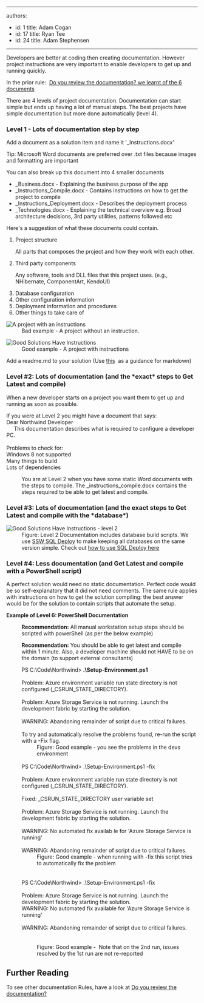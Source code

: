 

---
authors:
  - id: 1
    title: Adam Cogan
  - id: 17
    title: Ryan Tee
  - id: 24
    title: Adam Stephensen
---




<span class='intro'> Developers are better at coding then creating documentation. However project instructions are&#160;very important to enable developers to get up and running quickly.<br> </span>

<p>In the prior rule&#58;&#160; 
   <a href="/_layouts/15/FIXUPREDIRECT.ASPX?WebId=3dfc0e07-e23a-4cbb-aac2-e778b71166a2&amp;TermSetId=07da3ddf-0924-4cd2-a6d4-a4809ae20160&amp;TermId=951ffbf9-4066-42f3-a9b7-e0d8603e728b">Do you review the documentation? we learnt of the 6 documents</a><br></p><p>​There are 4&#160;levels of project documentation. Documentation can start simple but ends up having a lot of manual steps. The best projects have simple documentation but more done automatically (level 4).​​​</p><h3 class="ssw15-rteElement-H3">Level 1 - Lots of documentation step by step​​​​​<br></h3><p class="ssw15-rteElement-Tip">Add a document as a solution item and name it '_Instru​​ctions.docx'&#160;</p><p class="ssw15-rteElement-Reference">​​Tip&#58; Microsoft Word documents are preferred over .txt files because images and formatting are important<br></p><p>You can also break up this document into 4 smaller documents</p><ul><li>_Business.docx - Explaining the business purpose of the app</li><li>_Instructions_Compile.docx - Contains instructions on how to get the project to compile<br></li><li>_Instructions_Deployment.docx - Describes the deployment process</li><li>_Technologies.docx - Explaining the technical overview e.g. Broad architecture decisions, 3rd party utilities, patterns followed etc</li></ul><p>Here's a suggestion of what these documents could contain.&#160;<br></p><ol><li>Project structure 
      <p>All parts that composes the project and how they work with each other.</p></li><li>Third party components 
      <p>Any software, tools and DLL files that this project uses. (e.g., NHibernate, ComponentArt,&#160;KendoUI)<br></p></li><li>Database configuration</li><li>Other configuration information</li><li>Deployment information and&#160;procedures 
      <br></li><li>Other things to take care of</li></ol><dl class="badImage"><dt>
      <img src="/PublishingImages/BadNetProject.JPG" alt="A project with an instructions" />
   </dt><dd>Bad example - A project without an instruction. </dd></dl><dl class="goodImage"><dt>
      <img alt="Good Solutions Have Instructions" src="/PublishingImages/ProjectDocumentation.jpg" />
   </dt><dd>Good example - A project with instructions​<br></dd></dl><p class="ssw15-rteElement-Tip">Add a readme.md to your solution (Use&#160;<a href="https&#58;//docs.microsoft.com/en-us/azure/devops/project/wiki/markdown-guidance?view=vsts">this​</a>&#160;&#160;as a guidance for markdown)​​<br></p><h3 class="ssw15-rteElement-H3">​​​Level #2&#58; Lots of documentation (and the *exact* steps to Get Latest and compile)<br></h3><p>When a new developer starts on a project you want them to get up and running as soon as possible.</p><p class="ssw15-rteElement-GreyBox">If you were at Level 2 you might have a document that says&#58;<br>Dear Northwind Developer<br>&#160; &#160; &#160;This documentation describes what is required to configure a developer PC.​<br><br>Problems to check for&#58;<br><span class="ssw15-rteStyle-IndentText">​</span>​Windows 8 not supported<br>​<span class="ssw15-rteStyle-IndentText">​</span>Many things to build<br>​​<span class="ssw15-rteStyle-IndentText">​</span>Lots of dependencies​​<br></p><p></p><dl class="image"><dd>You are at Level 2 when you have some static Word documents with the steps​ to compile. The _instructions_compile.docx contains the steps required to be able to get latest and compile.<br></dd></dl><h3 class="ssw15-rteElement-H3">Level #3&#58; Lots of documentation (and the exact steps to Get Latest and compile with the *database*)<br></h3><dl class="image"><dt>
      <img alt="Good Solutions Have Instructions - level 2" src="/PublishingImages/instructions-level2.jpg" />
   </dt><dd>Figure&#58; Level 2 Documentation includes database build scripts. We use 
      <a target="_blank" href="http&#58;//sqldeploy.com/">SSW SQL Deploy</a>&#160;to make keeping all databases on the same version simple. Check out 
      <a target="_blank" href="http&#58;//tv.ssw.com/969/adam-stephensen-sql-deploy-demo">how to use SQL Deploy here </a></dd></dl><h3 class="ssw15-rteElement-H3">Level #4&#58; Less documentation (and Get Latest and compile with a PowerShell script)​<br></h3><p>A perfect solution would need no static documentation. Perfect code would be so self-explanatory that it did not need comments. The same rule applies with instructions on how to get the solution compiling&#58; the best answer would be for the solution to contain scripts that automate&#160;the setup.<br></p><p>
   <span style="font-weight&#58;bold;">Example of Level </span>
   <span style="font-weight&#58;bold;">6</span><span style="font-weight&#58;bold;">&#58; PowerShell Documentation</span></p><div style="margin&#58;0px 0px 0px 40px;border&#58;none;padding&#58;0px;"><p>
      <strong>Recommendation&#58;</strong> All manual workstation setup steps should be scripted with powerShell (as per the below example)</p><p>
      <strong>Recommendation&#58;</strong> You should be able to get latest and compile within 1 minute. Also, a developer machine should not HAVE to be on the domain (to support external consultants)<br></p><div class="ssw-rteStyle-GreyBox">PS C&#58;\Code\Northwind&gt;<strong> .\Setup-Environment.ps1</strong><br><br>Problem&#58; Azure environment variable run state directory is not configured (_CSRUN_STATE_DIRECTORY).<br>&#160;<br>Problem&#58; Azure Storage Service is not running. Launch the development fabric by starting the solution.<br>&#160;<br>WARNING&#58; Abandoning remainder of script due to critical failures.<br>&#160;<br>To try and automatically resolve the problems found, re-run the script with a -Fix flag.<br></div><dd class="ssw15-rteElement-FigureGood">Figure&#58; Good example - you see the problems in the devs environment<br></dd><div class="ssw-rteStyle-GreyBox">
      <br>PS C&#58;\Code\Northwind&gt; .\Setup-Environment.ps1 -fix<br><br>Problem&#58; Azure environment variable run state directory is not configured (_CSRUN_STATE_DIRECTORY).<br><br>Fixed&#58; _CSRUN_STATE_DIRECTORY user variable set<br>&#160;<br>Problem&#58; Azure Storage Service is not running. Launch the development fabric by starting the solution.<br><br>WARNING&#58; No automated fix availab ​​le for 'Azure Storage Service is running'<br>&#160;<br>WARNING&#58; Abandoning remainder of script due to critical failures.<br></div><dd class="ssw15-rteElement-FigureGood">Figure&#58; Good example - when running with -fix this script&#160;tries to automatically fix the problem 
      <br></dd><div class="ssw-rteStyle-GreyBox">
      <br>
      <br>PS C&#58;\Code\Northwind&gt; .\Setup-Environment.ps1 -fix<br><br>Problem&#58; Azure Storage Service is not running. Launch the development fabric by starting the solution.<br>WARNING&#58; No automated fix available for 'Azure Storage Service is running'<br><br>WARNING&#58; Abandoning remainder of script due to critical failures.<br><br><br></div><dd class="ssw15-rteElement-FigureGood">Figure&#58; Good example -&#160; Note that on the 2nd run, issues resolved by the 1st run are not re-reported 
      <br></dd></div><h2>Further Reading</h2><p>To see other documentation Rules, have a look at 
   <a href="/_layouts/15/FIXUPREDIRECT.ASPX?WebId=3dfc0e07-e23a-4cbb-aac2-e778b71166a2&amp;TermSetId=07da3ddf-0924-4cd2-a6d4-a4809ae20160&amp;TermId=951ffbf9-4066-42f3-a9b7-e0d8603e728b">Do you review the documentation? </a>
   <br><br></p>


